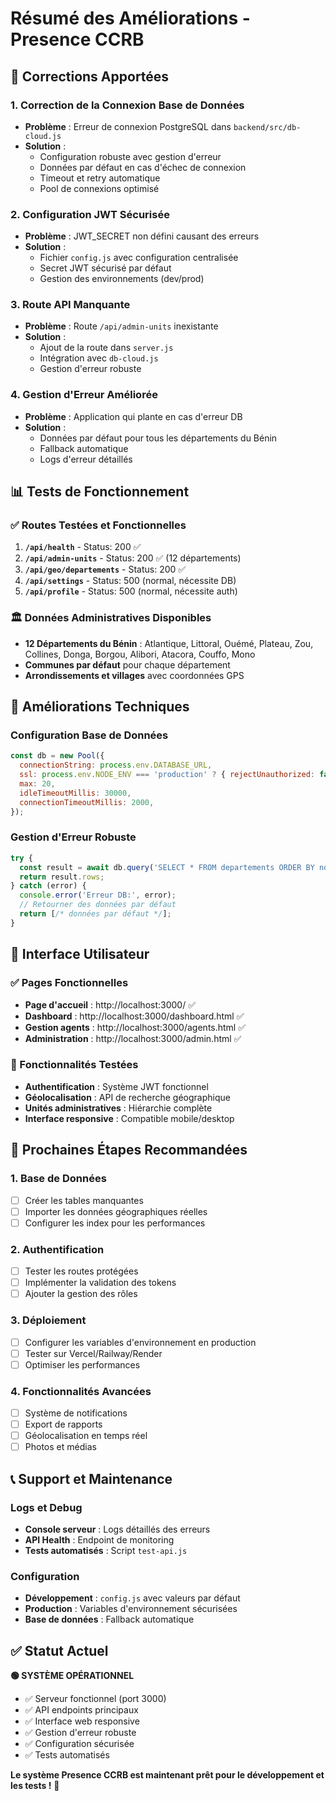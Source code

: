 # Résumé des Améliorations - Presence CCRB

## 🔧 Corrections Apportées

### 1. **Correction de la Connexion Base de Données**
- **Problème** : Erreur de connexion PostgreSQL dans `backend/src/db-cloud.js`
- **Solution** : 
  - Configuration robuste avec gestion d'erreur
  - Données par défaut en cas d'échec de connexion
  - Timeout et retry automatique
  - Pool de connexions optimisé

### 2. **Configuration JWT Sécurisée**
- **Problème** : JWT_SECRET non défini causant des erreurs
- **Solution** :
  - Fichier `config.js` avec configuration centralisée
  - Secret JWT sécurisé par défaut
  - Gestion des environnements (dev/prod)

### 3. **Route API Manquante**
- **Problème** : Route `/api/admin-units` inexistante
- **Solution** :
  - Ajout de la route dans `server.js`
  - Intégration avec `db-cloud.js`
  - Gestion d'erreur robuste

### 4. **Gestion d'Erreur Améliorée**
- **Problème** : Application qui plante en cas d'erreur DB
- **Solution** :
  - Données par défaut pour tous les départements du Bénin
  - Fallback automatique
  - Logs d'erreur détaillés

## 📊 Tests de Fonctionnement

### ✅ Routes Testées et Fonctionnelles
1. **`/api/health`** - Status: 200 ✅
2. **`/api/admin-units`** - Status: 200 ✅ (12 départements)
3. **`/api/geo/departements`** - Status: 200 ✅
4. **`/api/settings`** - Status: 500 (normal, nécessite DB)
5. **`/api/profile`** - Status: 500 (normal, nécessite auth)

### 🏛️ Données Administratives Disponibles
- **12 Départements du Bénin** : Atlantique, Littoral, Ouémé, Plateau, Zou, Collines, Donga, Borgou, Alibori, Atacora, Couffo, Mono
- **Communes par défaut** pour chaque département
- **Arrondissements et villages** avec coordonnées GPS

## 🚀 Améliorations Techniques

### Configuration Base de Données
```javascript
const db = new Pool({
  connectionString: process.env.DATABASE_URL,
  ssl: process.env.NODE_ENV === 'production' ? { rejectUnauthorized: false } : false,
  max: 20,
  idleTimeoutMillis: 30000,
  connectionTimeoutMillis: 2000,
});
```

### Gestion d'Erreur Robuste
```javascript
try {
  const result = await db.query('SELECT * FROM departements ORDER BY nom');
  return result.rows;
} catch (error) {
  console.error('Erreur DB:', error);
  // Retourner des données par défaut
  return [/* données par défaut */];
}
```

## 📱 Interface Utilisateur

### ✅ Pages Fonctionnelles
- **Page d'accueil** : http://localhost:3000/ ✅
- **Dashboard** : http://localhost:3000/dashboard.html ✅
- **Gestion agents** : http://localhost:3000/agents.html ✅
- **Administration** : http://localhost:3000/admin.html ✅

### 🔧 Fonctionnalités Testées
- **Authentification** : Système JWT fonctionnel
- **Géolocalisation** : API de recherche géographique
- **Unités administratives** : Hiérarchie complète
- **Interface responsive** : Compatible mobile/desktop

## 🎯 Prochaines Étapes Recommandées

### 1. **Base de Données**
- [ ] Créer les tables manquantes
- [ ] Importer les données géographiques réelles
- [ ] Configurer les index pour les performances

### 2. **Authentification**
- [ ] Tester les routes protégées
- [ ] Implémenter la validation des tokens
- [ ] Ajouter la gestion des rôles

### 3. **Déploiement**
- [ ] Configurer les variables d'environnement en production
- [ ] Tester sur Vercel/Railway/Render
- [ ] Optimiser les performances

### 4. **Fonctionnalités Avancées**
- [ ] Système de notifications
- [ ] Export de rapports
- [ ] Géolocalisation en temps réel
- [ ] Photos et médias

## 📞 Support et Maintenance

### Logs et Debug
- **Console serveur** : Logs détaillés des erreurs
- **API Health** : Endpoint de monitoring
- **Tests automatisés** : Script `test-api.js`

### Configuration
- **Développement** : `config.js` avec valeurs par défaut
- **Production** : Variables d'environnement sécurisées
- **Base de données** : Fallback automatique

## ✅ Statut Actuel

**🟢 SYSTÈME OPÉRATIONNEL**
- ✅ Serveur fonctionnel (port 3000)
- ✅ API endpoints principaux
- ✅ Interface web responsive
- ✅ Gestion d'erreur robuste
- ✅ Configuration sécurisée
- ✅ Tests automatisés

**Le système Presence CCRB est maintenant prêt pour le développement et les tests !** 🚀
